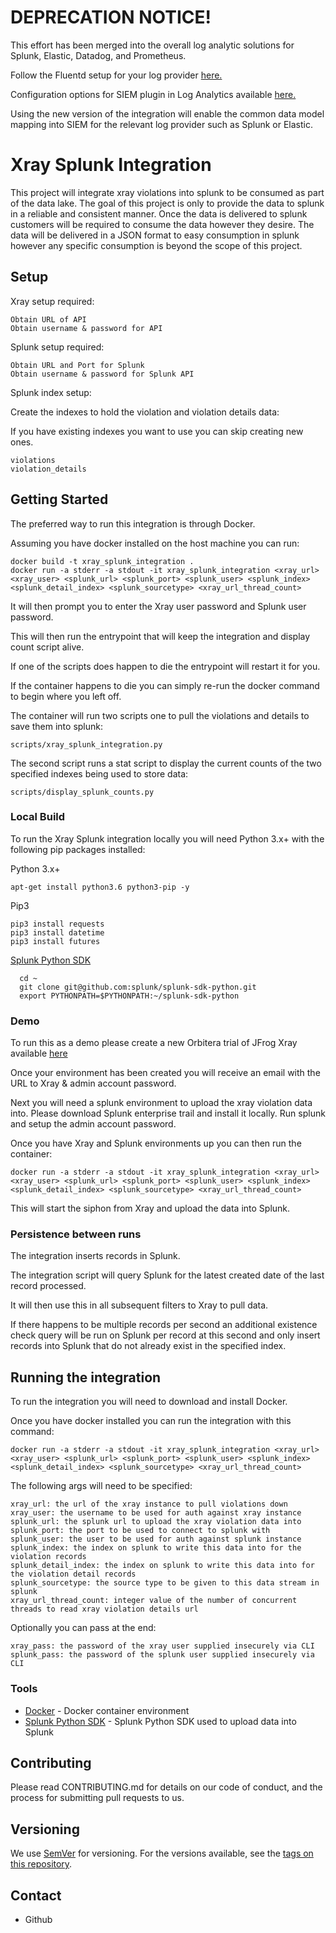 # DEPRECATION NOTICE!

This effort has been merged into the overall log analytic solutions for Splunk, Elastic, Datadog, and Prometheus.

Follow the Fluentd setup for your log provider [here.](https://www.github.com/jfrog/log-analytics)

Configuration options for SIEM plugin in Log Analytics available [here.](https://github.com/jfrog/log-analytics/blob/master/fluentd/plugins/input/fluent-plugin-jfrog-siem/README.md)

Using the new version of the integration will enable the common data model mapping into SIEM for the relevant log provider such as Splunk or Elastic.


# Xray Splunk Integration
This project will integrate xray violations into splunk to be consumed as part of the data lake.
The goal of this project is only to provide the data to splunk in a reliable and consistent manner.
Once the data is delivered to splunk customers will be required to consume the data however they desire.
The data will be delivered in a JSON format to easy consumption in splunk however any specific consumption is beyond the scope of this project.

## Setup

Xray setup required:

```
Obtain URL of API
Obtain username & password for API
```

Splunk setup required:
```
Obtain URL and Port for Splunk
Obtain username & password for Splunk API
```

Splunk index setup:

Create the indexes to hold the violation and violation details data:

If you have existing indexes you want to use you can skip creating new ones.

```
violations
violation_details
```

## Getting Started 

The preferred way to run this integration is through Docker.

Assuming you have docker installed on the host machine you can run:

```
docker build -t xray_splunk_integration .
docker run -a stderr -a stdout -it xray_splunk_integration <xray_url> <xray_user> <splunk_url> <splunk_port> <splunk_user> <splunk_index> <splunk_detail_index> <splunk_sourcetype> <xray_url_thread_count>
```

It will then prompt you to enter the Xray user password and Splunk user password.

This will then run the entrypoint that will keep the integration and display count script alive.

If one of the scripts does happen to die the entrypoint will restart it for you.
 
If the container happens to die you can simply re-run the docker command to begin where you left off.

The container will run two scripts one to pull the violations and details to save them into splunk:

```
scripts/xray_splunk_integration.py
```

The second script runs a stat script to display the current counts of the two specified indexes being used to store data:

``` 
scripts/display_splunk_counts.py
```

### Local Build

To run the Xray Splunk integration locally you will need Python 3.x+ with the following pip packages installed:

Python 3.x+
```
apt-get install python3.6 python3-pip -y
```

Pip3
```
pip3 install requests
pip3 install datetime
pip3 install futures
```

[Splunk Python SDK](https://github.com/splunk/splunk-sdk-python)
```
  cd ~
  git clone git@github.com:splunk/splunk-sdk-python.git
  export PYTHONPATH=$PYTHONPATH:~/splunk-sdk-python
```

### Demo

To run this as a demo please create a new Orbitera trial of JFrog Xray available [here](https://jfrog2.orbitera.com/c2m/trials/signup?testDrive=1170&goto=%2Fc2m%2Ftrial%2F1170)

Once your environment has been created you will receive an email with the URL to Xray & admin account password.

Next you will need a splunk environment to upload the xray violation data into. Please download Splunk enterprise trail and install it locally. Run splunk and setup the admin account password.

Once you have Xray and Splunk environments up you can then run the container:

```
docker run -a stderr -a stdout -it xray_splunk_integration <xray_url> <xray_user> <splunk_url> <splunk_port> <splunk_user> <splunk_index> <splunk_detail_index> <splunk_sourcetype> <xray_url_thread_count>
```

This will start the siphon from Xray and upload the data into Splunk.


### Persistence between runs

The integration inserts records in Splunk.

The integration script will query Splunk for the latest created date of the last record processed.

It will then use this in all subsequent filters to Xray to pull data.

If there happens to be multiple records per second an additional existence check query will be run on Splunk per record at this second and only insert records into Splunk that do not already exist in the specified index.

## Running the integration

To run the integration you will need to download and install Docker.

Once you have docker installed you can run the integration with this command:

```
docker run -a stderr -a stdout -it xray_splunk_integration <xray_url> <xray_user> <splunk_url> <splunk_port> <splunk_user> <splunk_index> <splunk_detail_index> <splunk_sourcetype> <xray_url_thread_count>
```

The following args will need to be specified:

```
xray_url: the url of the xray instance to pull violations down
xray_user: the username to be used for auth against xray instance
splunk_url: the splunk url to upload the xray violation data into
splunk_port: the port to be used to connect to splunk with
splunk_user: the user to be used for auth against splunk instance
splunk_index: the index on splunk to write this data into for the violation records
splunk_detail_index: the index on splunk to write this data into for the violation detail records
splunk_sourcetype: the source type to be given to this data stream in splunk
xray_url_thread_count: integer value of the number of concurrent threads to read xray violation details url
```

Optionally you can pass at the end:

``` 
xray_pass: the password of the xray user supplied insecurely via CLI
splunk_pass: the password of the splunk user supplied insecurely via CLI
```


### Tools
* [Docker](https://www.docker.com/) - Docker container environment
* [Splunk Python SDK](https://github.com/splunk/splunk-sdk-python) - Splunk Python SDK used to upload data into Splunk

## Contributing
Please read CONTRIBUTING.md for details on our code of conduct, and the process for submitting pull requests to us.

## Versioning
We use [SemVer](http://semver.org/) for versioning. For the versions available, see the [tags on this repository](https://github.com/your/project/tags).

## Contact
* Github
